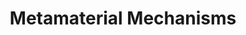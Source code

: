 ---
title: Metamaterial Mechanisms
layout: default
year: 2016
authors: [ Alexandra Ion, Johannes Frohnhofen, Ludwig Wall, Robert Kovacs, Mirela Alistar, Jack Lindsay, Pedro Lopes, Hsiang-Ting Chen, Patrick Baudisch ]
tags: [ Prototype, Fabrication ]
citation: "Alexandra Ion, Johannes Frohnhofen, Ludwig Wall, Robert Kovacs, Mirela Alistar, Jack Lindsay, Pedro Lopes, Hsiang-Ting Chen, and Patrick Baudisch. 2016. Metamaterial Mechanisms. In Proceedings of the 29th Annual Symposium on User Interface Software and Technology (UIST '16). Association for Computing Machinery, New York, NY, USA, 529–539. https://doi.org/10.1145/2984511.2984540"
type: Conference Paper
links: [https://doi.org/10.1145/2984511.2984540]
link_descriptions: [DOI]
---